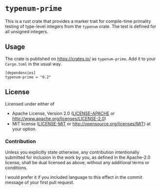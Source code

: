 # `typenum-prime`

This is a rust crate that provides a marker trait for compile-time
primality testing of type-level integers from the `typenum` crate. The
test is defined for all unsigned integers.

## Usage

The crate is published on https://crates.io/ as `typenum-prime`. Add
it to your `Cargo.toml` in the usual way.

    [dependencies]
    typenum-prime = "0.2"

## License

Licensed under either of
 * Apache License, Version 2.0 ([LICENSE-APACHE](LICENSE-APACHE) or http://www.apache.org/licenses/LICENSE-2.0)
 * MIT license ([LICENSE-MIT](LICENSE-MIT) or http://opensource.org/licenses/MIT)
at your option.

### Contribution

Unless you explicitly state otherwise, any contribution intentionally
submitted for inclusion in the work by you, as defined in the
Apache-2.0 license, shall be dual licensed as above, without any
additional terms or conditions.

I would prefer it if you included language to this effect in the
commit message of your first pull request.
